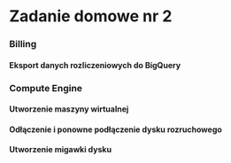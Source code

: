 # Zadanie domowe nr 2

### Billing

#### Eksport danych rozliczeniowych do BigQuery

### Compute Engine

#### Utworzenie maszyny wirtualnej
#### Odłączenie i ponowne podłączenie dysku rozruchowego
#### Utworzenie migawki dysku